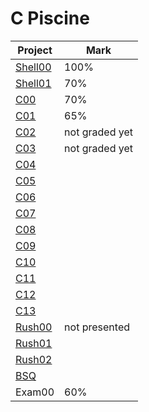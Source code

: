 # C Piscine
| Project | Mark |
|---------|------|
| [Shell00](./shell00/) | 100% |
| [Shell01](./shell01/) | 70% |
| [C00](./c00/) | 70% |
| [C01](./c01/) | 65% |
| [C02](./c02/) | not graded yet |
| [C03](./c03/) | not graded yet |
| [C04]() |  |
| [C05]() |  |
| [C06]() |  |
| [C07]() |  |
| [C08]() |  |
| [C09]() |  |
| [C10]() |  |
| [C11]() |  |
| [C12]() |  |
| [C13]() |  |
| [Rush00](./rush00/) | not presented |
| [Rush01](./rush01/) |  |
| [Rush02](./rush02/) |  |
| [BSQ](./bsq/) |  |
| Exam00 | 60% |